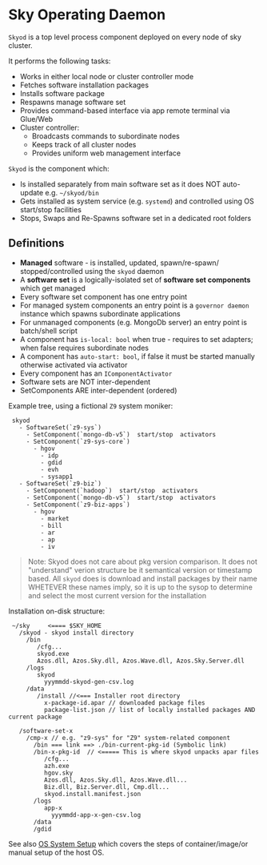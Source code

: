 ﻿# Sky Operating Daemon

`Skyod` is a top level process component deployed on every node of sky cluster.

It performs the following tasks:
- Works in either local node or cluster controller mode
- Fetches software installation packages
- Installs software package
- Respawns manage software set
- Provides command-based interface via app remote terminal via Glue/Web
- Cluster controller:
  - Broadcasts commands to subordinate nodes
  - Keeps track of all cluster nodes
  - Provides uniform web management interface

 `Skyod` is the component which:
 - Is installed separately from main software set as it does NOT auto-update e.g. `~/skyod/bin`
 - Gets installed as system service (e.g. `systemd`) and controlled using OS start/stop facilities
 - Stops, Swaps and Re-Spawns software set in a dedicated root folders

## Definitions
* **Managed** software - is installed, updated, spawn/re-spawn/ stopped/controlled using the `skyod` daemon
* A **software set** is a logically-isolated set of **software set components** which get managed
* Every software set component has one entry point
* For managed system components an entry point is a `governor daemon` instance which spawns subordinate applications
* For unmanaged components (e.g. MongoDb server) an entry point is batch/shell script
* A component has `is-local: bool` when true - requires to set adapters; when false requires subordinate nodes
* A component has `auto-start: bool`, if false it must be started manually otherwise activated via activator
* Every component has an `IComponentActivator`
* Software sets are NOT inter-dependent
* SetComponents ARE inter-dependent (ordered)

Example tree, using a fictional `Z9` system moniker:
```
 skyod
   - SoftwareSet(`z9-sys`)
     - SetComponent(`mongo-db-v5`)  start/stop  activators
     - SetComponent(`z9-sys-core`)
       - hgov
         - idp
         - gdid
         - evh
         - sysapp1
   - SoftwareSet(`z9-biz`)
     - SetComponent(`hadoop`)  start/stop  activators
     - SetComponent(`mongo-db-v5`)  start/stop  activators
     - SetComponent(`z9-biz-apps`)
       - hgov
         - market
         - bill
         - ar
         - ap
         - iv
```

> Note: Skyod does not care about pkg version comparison. It does not "understand" verion structure be it semantical version or timestamp based.
> All `skyod` does is download and install packages by their name WHETEVER these names imply, so it is up to the sysop to determine and select the
> most current version for the installation

Installation on-disk structure:
```
 ~/sky     <==== $SKY_HOME
   /skyod - skyod install directory
     /bin
        /cfg...
        skyod.exe
        Azos.dll, Azos.Sky.dll, Azos.Wave.dll, Azos.Sky.Server.dll
     /logs
        skyod
          yyymmdd-skyod-gen-csv.log
     /data
        /install //<=== Installer root directory
          x-package-id.apar // downloaded package files
          package-list.json // list of locally installed packages AND current package

   /software-set-x
     /cmp-x // e.g. "z9-sys" for "Z9" system-related component
       /bin === link ==> ./bin-current-pkg-id (Symbolic link)
       /bin-x-pkg-id  // <===== This is where skyod unpacks apar files
          /cfg...
          azh.exe
          hgov.sky
          Azos.dll, Azos.Sky.dll, Azos.Wave.dll...
          Biz.dll, Biz.Server.dll, Cmp.dll...
          skyod.install.manifest.json 
       /logs
          app-x
            yyymmdd-app-x-gen-csv.log
       /data
       /gdid
```

See also [OS System Setup](setup.md) which covers the steps of container/image/or manual setup of the host OS.


